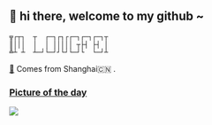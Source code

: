 ## 👋   hi there, welcome to my github ~ 
```
╦┌┬┐  ┬  ┌─┐┌┐┌┌─┐┌─┐┌─┐┬
║│││  │  │ │││││ ┬├┤ ├┤ │
╩┴ ┴  ┴─┘└─┘┘└┘└─┘└  └─┘┴
```

[👾](https://www.crlf1.xyz)  Comes from Shanghai🇨🇳 . 


### [Picture of the day](https://en.wikipedia.org/wiki/Wikipedia:Picture_of_the_day)


![](https://upload.wikimedia.org/wikipedia/commons/thumb/d/d2/Santuario_de_Las_Lajas%2C_Ipiales%2C_Colombia%2C_2015-07-21%2C_DD_26-27_HDR.JPG/700px-Santuario_de_Las_Lajas%2C_Ipiales%2C_Colombia%2C_2015-07-21%2C_DD_26-27_HDR.JPG)